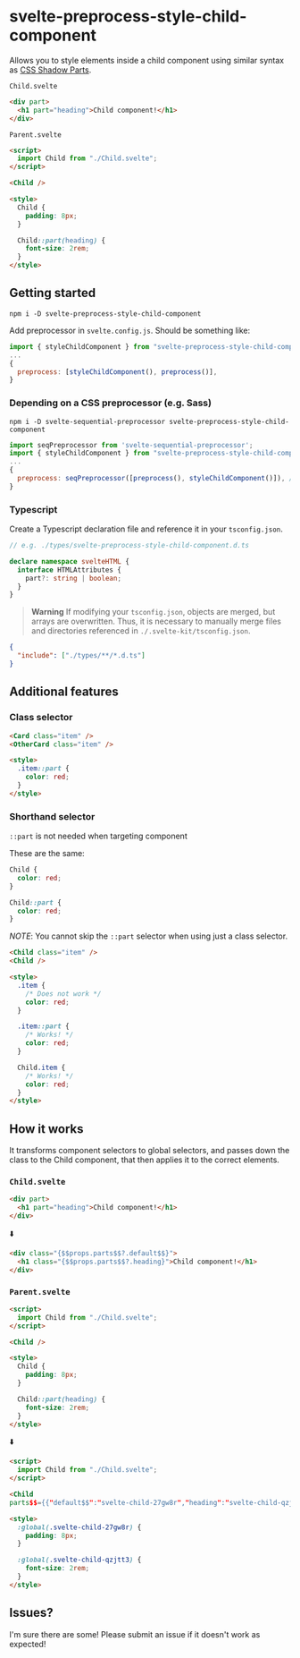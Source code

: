 # svelte-preprocess-style-child-component

Allows you to style elements inside a child component using similar syntax as [CSS Shadow Parts](https://developer.mozilla.org/en-US/docs/Web/CSS/::part).

`Child.svelte`

```html
<div part>
  <h1 part="heading">Child component!</h1>
</div>
```

`Parent.svelte`

```html
<script>
  import Child from "./Child.svelte";
</script>

<Child />

<style>
  Child {
    padding: 8px;
  }

  Child::part(heading) {
    font-size: 2rem;
  }
</style>
```

## Getting started

```shell
npm i -D svelte-preprocess-style-child-component
```

Add preprocessor in `svelte.config.js`. Should be something like:

```js
import { styleChildComponent } from "svelte-preprocess-style-child-component";
...
{
  preprocess: [styleChildComponent(), preprocess()],
}
```

### Depending on a CSS preprocessor (e.g. Sass)

```shell
npm i -D svelte-sequential-preprocessor svelte-preprocess-style-child-component
```

```js
import seqPreprocessor from 'svelte-sequential-preprocessor';
import { styleChildComponent } from "svelte-preprocess-style-child-component";
...
{
  preprocess: seqPreprocessor([preprocess(), styleChildComponent()]), // Ensure styleChildComponent is called after the CSS preprocessor
}
```

### Typescript

Create a Typescript declaration file and reference it in your `tsconfig.json`.

```ts
// e.g. ./types/svelte-preprocess-style-child-component.d.ts

declare namespace svelteHTML {
  interface HTMLAttributes {
    part?: string | boolean;
  }
}
```

> **Warning**
> If modifying your `tsconfig.json`, objects are merged, but arrays are overwritten. Thus, it is necessary to manually merge files and directories referenced in `./.svelte-kit/tsconfig.json`.

```json
{
  "include": ["./types/**/*.d.ts"]
}
```

## Additional features

### Class selector

```html
<Card class="item" />
<OtherCard class="item" />

<style>
  .item::part {
    color: red;
  }
</style>
```

### Shorthand selector

`::part` is not needed when targeting component

These are the same:

```css
Child {
  color: red;
}

Child::part {
  color: red;
}
```

_NOTE_: You cannot skip the `::part` selector when using just a class selector.

```html
<Child class="item" />
<Child />

<style>
  .item {
    /* Does not work */
    color: red;
  }

  .item::part {
    /* Works! */
    color: red;
  }

  Child.item {
    /* Works! */
    color: red;
  }
</style>
```

## How it works

It transforms component selectors to global selectors, and passes down the class to the Child component, that then applies it to the correct elements.

### `Child.svelte`

```html
<div part>
  <h1 part="heading">Child component!</h1>
</div>
```

⬇️

```html
<div class="{$$props.parts$$?.default$$}">
  <h1 class="{$$props.parts$$?.heading}">Child component!</h1>
</div>
```

### `Parent.svelte`

```html
<script>
  import Child from "./Child.svelte";
</script>

<Child />

<style>
  Child {
    padding: 8px;
  }

  Child::part(heading) {
    font-size: 2rem;
  }
</style>
```

⬇️

```html
<script>
  import Child from "./Child.svelte";
</script>

<Child
parts$$={{"default$$":"svelte-child-27gw8r","heading":"svelte-child-qzjtt3"}} />

<style>
  :global(.svelte-child-27gw8r) {
    padding: 8px;
  }

  :global(.svelte-child-qzjtt3) {
    font-size: 2rem;
  }
</style>
```

## Issues?

I'm sure there are some! Please submit an issue if it doesn't work as expected!

